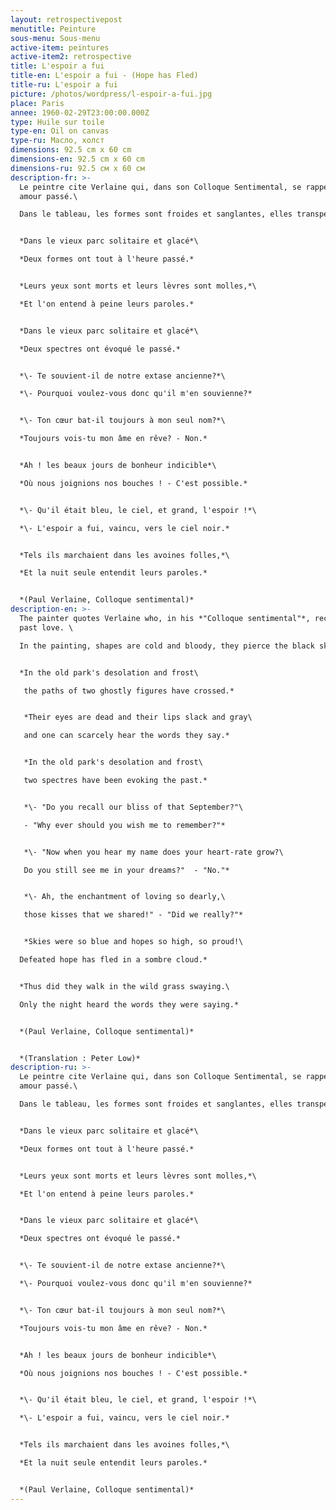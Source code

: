 ```yaml
---
layout: retrospectivepost
menutitle: Peinture
sous-menu: Sous-menu
active-item: peintures
active-item2: retrospective
title: L'espoir a fui
title-en: L'espoir a fui - (Hope has Fled)
title-ru: L'espoir a fui
picture: /photos/wordpress/l-espoir-a-fui.jpg
place: Paris
annee: 1960-02-29T23:00:00.000Z
type: Huile sur toile
type-en: Oil on canvas
type-ru: Масло, холст
dimensions: 92.5 cm x 60 cm
dimensions-en: 92.5 cm x 60 cm
dimensions-ru: 92.5 см x 60 см
description-fr: >-
  Le peintre cite Verlaine qui, dans son Colloque Sentimental, se rappelle son
  amour passé.\

  Dans le tableau, les formes sont froides et sanglantes, elles transpercent le ciel noir.


  *Dans le vieux parc solitaire et glacé*\

  *Deux formes ont tout à l'heure passé.*


  *Leurs yeux sont morts et leurs lèvres sont molles,*\

  *Et l'on entend à peine leurs paroles.*


  *Dans le vieux parc solitaire et glacé*\

  *Deux spectres ont évoqué le passé.*


  *\- Te souvient-il de notre extase ancienne?*\

  *\- Pourquoi voulez-vous donc qu'il m'en souvienne?*


  *\- Ton cœur bat-il toujours à mon seul nom?*\

  *Toujours vois-tu mon âme en rêve? - Non.*


  *Ah ! les beaux jours de bonheur indicible*\

  *Où nous joignions nos bouches ! - C'est possible.*


  *\- Qu'il était bleu, le ciel, et grand, l'espoir !*\

  *\- L'espoir a fui, vaincu, vers le ciel noir.*


  *Tels ils marchaient dans les avoines folles,*\

  *Et la nuit seule entendit leurs paroles.*


  *(Paul Verlaine, Colloque sentimental)*
description-en: >-
  The painter quotes Verlaine who, in his *"Colloque sentimental"*, recalls his
  past love. \

  In the painting, shapes are cold and bloody, they pierce the black sky.


  *In the old park's desolation and frost\

   the paths of two ghostly figures have crossed.*


   *Their eyes are dead and their lips slack and gray\

   and one can scarcely hear the words they say.*


   *In the old park's desolation and frost\

   two spectres have been evoking the past.*


   *\- "Do you recall our bliss of that September?"\

   - "Why ever should you wish me to remember?"*


   *\- "Now when you hear my name does your heart-rate grow?\

   Do you still see me in your dreams?"  - "No."*


   *\- Ah, the enchantment of loving so dearly,\

   those kisses that we shared!" - "Did we really?"*


   *Skies were so blue and hopes so high, so proud!\

  Defeated hope has fled in a sombre cloud.*


  *Thus did they walk in the wild grass swaying.\

  Only the night heard the words they were saying.*


  *(Paul Verlaine, Colloque sentimental)*


  *(Translation : Peter Low)*
description-ru: >-
  Le peintre cite Verlaine qui, dans son Colloque Sentimental, se rappelle son
  amour passé.\

  Dans le tableau, les formes sont froides et sanglantes, elles transpercent le ciel noir.


  *Dans le vieux parc solitaire et glacé*\

  *Deux formes ont tout à l'heure passé.*


  *Leurs yeux sont morts et leurs lèvres sont molles,*\

  *Et l'on entend à peine leurs paroles.*


  *Dans le vieux parc solitaire et glacé*\

  *Deux spectres ont évoqué le passé.*


  *\- Te souvient-il de notre extase ancienne?*\

  *\- Pourquoi voulez-vous donc qu'il m'en souvienne?*


  *\- Ton cœur bat-il toujours à mon seul nom?*\

  *Toujours vois-tu mon âme en rêve? - Non.*


  *Ah ! les beaux jours de bonheur indicible*\

  *Où nous joignions nos bouches ! - C'est possible.*


  *\- Qu'il était bleu, le ciel, et grand, l'espoir !*\

  *\- L'espoir a fui, vaincu, vers le ciel noir.*


  *Tels ils marchaient dans les avoines folles,*\

  *Et la nuit seule entendit leurs paroles.*


  *(Paul Verlaine, Colloque sentimental)*
---
```

